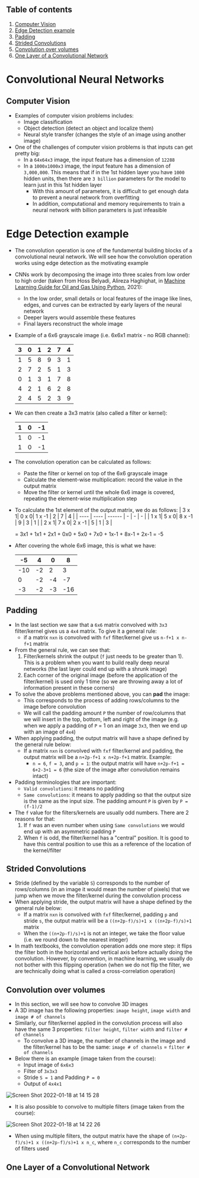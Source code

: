 ## Table of contents
1. [Computer Vision](#computer_vision)
2. [Edge Detection example](#edge_detection_example)
3. [Padding](#padding)
4. [Strided Convolutions](#strided_convolutions)
5. [Convolution over volumes](#convolution_over_volumes)
6. [One Layer of a Convolutional Network](#one_layer_conv_network)


# Convolutional Neural Networks
## Computer Vision <a name="computer_vision"></a>
- Examples of computer vision problems includes:
  - Image classification
  - Object detection (detect an object and localize them)
  - Neural style transfer (changes the style of an image using another image)
- One of the challenges of computer vision problems is that inputs can get pretty big:
  - In a `64x64x3` image, the input feature has a dimension of `12288`
  - In a `1000x1000x3` image, the input feature has a dimension of `3,000,000`. This means that if in the 1st hidden layer you have `1000` hidden units, then there are `3 billion` parameters for the model to learn just in this 1st hidden layer
    - With this amount of parameters, it is difficult to get enough data to prevent a neural network from overfitting
    - In addition, computational and memory requirements to train a neural network with billion parameters is just infeasible


# Edge Detection example <a name="edge_detection_example"></a>
- The convolution operation is one of the fundamental building blocks of a convolutional neural network. We will see how the convolution operation works using edge detection as the motivating example
- CNNs work by decomposing the image into three scales from low order to high order (taken from Hoss Belyadi, Alireza Haghighat, in [Machine Learning Guide for Oil and Gas Using Python](https://www.sciencedirect.com/book/9780128219294/machine-learning-guide-for-oil-and-gas-using-python), 2021):
  - In the low order, small details or local features of the image like lines, edges, and curves can be extracted by early layers of the neural network
  - Deeper layers would assemble these features
  - Final layers reconstruct the whole image
- Example of a 6x6 grayscale image (i.e. 6x6x1 matrix - no RGB channel):

  | 3 | 0 | 1 | 2 | 7 | 4 |
  | - | - | - | - | - | - |
  | 1 | 5 | 8 | 9 | 3 | 1 |
  | 2 | 7 | 2 | 5 | 1 | 3 |
  | 0 | 1 | 3 | 1 | 7 | 8 |
  | 4 | 2 | 1 | 6 | 2 | 8 |
  | 2 | 4 | 5 | 2 | 3 | 9 |
  
- We can then create a 3x3 matrix (also called a filter or kernel):

  | 1 | 0 | -1 |
  | - | - | -- |
  | 1 | 0 | -1 |
  | 1 | 0 | -1 |
  
- The convolution operation can be calculated as follows:
  - Paste the filter or kernel on top of the 6x6 grayscale image
  - Calculate the element-wise multiplication: record the value in the output matrix
  - Move the filter or kernel until the whole 6x6 image is covered, repeating the element-wise multiplication step
- To calculate the 1st element of the output matrix, we do as follows:
  | 3 x 1| 0 x 0| 1 x -1 | 2 | 7 | 4 |
  | ---- | ---- | ------ | - | - | - |
  | 1 x 1| 5 x 0| 8 x -1 | 9 | 3 | 1 |
  | 2 x 1| 7 x 0| 2 x -1 | 5 | 1 | 3 |

  = 3x1 + 1x1 + 2x1 + 0x0 + 5x0 + 7x0 + 1x-1 + 8x-1 + 2x-1 = -5
  
- After covering the whole 6x6 image, this is what we have:
  
  | -5  | 4   | 0   | 8   |
  | --- | --- | --- | --- |
  | -10 | -2  | 2   | 3   | 
  | 0   | -2  | -4  | -7  | 
  | -3  | -2  | -3  | -16 |


## Padding <a name="padding"></a>
- In the last section we saw that a `6x6` matrix convolved with `3x3` filter/kernel gives us a `4x4` matrix. To give it a general rule:
  - if a matrix `nxn` is convolved with `fxf` filter/kernel give us `n-f+1 x n-f+1` matrix
- From the general rule, we can see that:
  1. Filter/kernels shrink the output (`f` just needs to be greater than 1). This is a problem when you want to build really deep neural networks (the last layer could end up with a shrunk image)
  2. Each corner of the original image (before the application of the filter/kernel) is used only 1 time (so we are throwing away a lot of information present in these corners)
- To solve the above problems mentioned above, you can **pad** the image:
  - This corresponds to the process of adding rows/columns to the image before convolution
  - We will call the padding amount `P` the number of row/columns that we will insert in the top, bottom, left and right of the image (e.g. when we apply a padding of `P` = 1 on an image `3x3`, then we end up with an image of `4x4`)
- When applying padding, the output matrix will have a shape defined by the general rule below:
  - If a matrix `nxn` is convolved with `fxf` filter/kernel and padding, the output matrix will be a `n+2p-f+1 x n+2p-f+1` matrix. Example:
    - `n = 6`, `f = 3`, and `p = 1`: the output matrix will have `n+2p-f+1 = 6+2-3+1 = 6` (the size of the image after convolution remains intact)
- Padding terminologies that are important:
  - `Valid convolutions`: it means no padding
  - `Same convolutions`: it means to apply padding so that the output size is the same as the input size. The padding amount `P` is given by `P = (f-1)/2`
- The `f` value for the filters/kernels are usually odd numbers. There are 2 reasons for that:
  1. If `f` was an even number when using `Same convolutions` we would end up with an asymmetric padding `P`
  2. When `f` is odd, the filter/kernel has a "central" position. It is good to have this central position to use this as a reference of the location of the kernel/filter


## Strided Convolutions <a name="strided_convolutions"></a>
- Stride (defined by the variable `S`) corresponds to the number of rows/columns (in an image it would mean the number of pixels) that we jump when we move the filter/kernel during the convolution process
- When applying stride, the output matrix will have a shape defined by the general rule below:
  - If a matrix `nxn` is convolved with `fxf` filter/kernel, padding `p` and stride `s`, the output matrix will be a `((n+2p-f)/s)+1 x ((n+2p-f)/s)+1` matrix
  - When the `((n+2p-f)/s)+1` is not an integer, we take the floor value (i.e. we round down to the nearest integer)
- In math textbooks, the convolution operation adds one more step: it flips the filter both in the horizontal and vertical axis before actually doing the convolution. However, by convention, in machine learning, we usually do not bother with this flipping operation (when we do not flip the filter, we are technically doing what is called a cross-correlation operation)


## Convolution over volumes <a name="convolution_over_volumes"></a>
- In this section, we will see how to convolve 3D images
- A 3D image has the following properties: `image height`, `image width` and `image # of channels`
- Similarly, our filter/kernel applied in the convolution process will also have the same 3 properties: `filter height`, `filter width` and `filter # of channels`
  - To convolve a 3D image, the number of channels in the image and the filter/kernel has to be the same: `image # of channels` = `filter # of channels`
- Below there is an example (image taken from the course):
  - Input image of `6x6x3`
  - Filter of `3x3x3`
  - Stride `S = 1` and Padding `P = 0` 
  - Output of `4x4x1`

![Screen Shot 2022-01-18 at 14 15 28](https://user-images.githubusercontent.com/36196866/149985898-a242a74a-9807-492c-81bc-88ba421d1767.png)

- It is also possible to convolve to multiple filters (image taken from the course):

![Screen Shot 2022-01-18 at 14 22 26](https://user-images.githubusercontent.com/36196866/149986997-4451a3d9-5a53-4481-b140-74d58f412f65.png)

- When using multiple filters, the output matrix have the shape of `(n+2p-f)/s)+1 x ((n+2p-f)/s)+1 x n_c`, where `n_c` corresponds to the number of filters used


## One Layer of a Convolutional Network <a name="one_layer_conv_network"></a>


